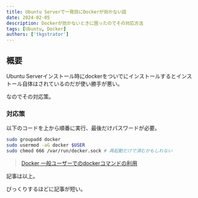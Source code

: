 ```yaml
---
title: Ubuntu Serverで一発目にDockerが効かない話
date: 2024-02-05
description: Dockerが効かないときに困ったのでその対応方法
tags: [Ubuntu, Docker]
authors: ['tkgstrator']
---
```


## 概要

Ubuntu Serverインストール時にdockerをついでにインストールするとインストール自体はされているのだが使い勝手が悪い。

なのでその対応策。

### 対応策

以下のコードを上から順番に実行、最後だけパスワードが必要。

```zsh
sudo groupadd docker
sudo usermod -aG docker $USER
sudo chmod 666 /var/run/docker.sock # 再起動だけで済むかもしれない
```

> [Docker 一般ユーザーでのdockerコマンドの利用](https://timesaving.hatenablog.com/entry/2022/06/25/150000)

記事は以上。

びっくりするほどに記事が短い。
